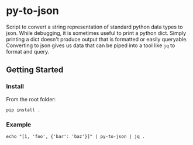 # py-to-json
Script to convert a string representation of standard python data types to json. While debugging, it is sometimes useful to print a python dict. Simply printing a dict doesn't produce output that is formatted or easily queryable. Converting to json gives us data that can be piped into a tool like `jq` to format and query.

## Getting Started

### Install

From the root folder: 

```
pip install .
```

### Example
```
echo "[1, 'foo', {'bar': 'baz'}]" | py-to-json | jq .
```
